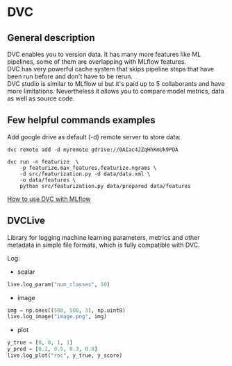 # DVC

## General description

DVC enables you to version data. It has many more features like ML pipelines, some of them are overlapping with MLflow features.  
DVC has very powerful cache system that skips pipeline steps that have been run before and don't have to be rerun.  
DVC studio is similar to MLflow ui but it's paid up to 5 collaborants and have more limitations. Nevertheless it allows you to compare model metrics, data as well as source code.  

## Few helpful commands examples

Add google drive as default (-d) remote server to store data:

```console
dvc remote add -d myremote gdrive://0AIac4JZqHhKmUk9PDA
```

```console
dvc run -n featurize  \
    -p featurize.max_features,featurize.ngrams \
    -d src/featurization.py -d data/data.xml \
    -o data/features \
    python src/featurization.py data/prepared data/features
```

[How to use DVC with MLflow](https://www.sicara.fr/blog-technique/dvc-pipeline-runs-mlflow)

## DVCLive

Library for logging machine learning parameters, metrics and other metadata in simple file formats, which is fully compatible with DVC.  

Log:

- scalar

```python
live.log_param("num_classes", 10)
```

- image

```python
img = np.ones((500, 500, 3), np.uint8)
live.log_image("image.png", img)
```

- plot

```python
y_true = [0, 0, 1, 1]
y_pred = [0.2, 0.5, 0.3, 0.8]
live.log_plot("roc", y_true, y_score)
```
